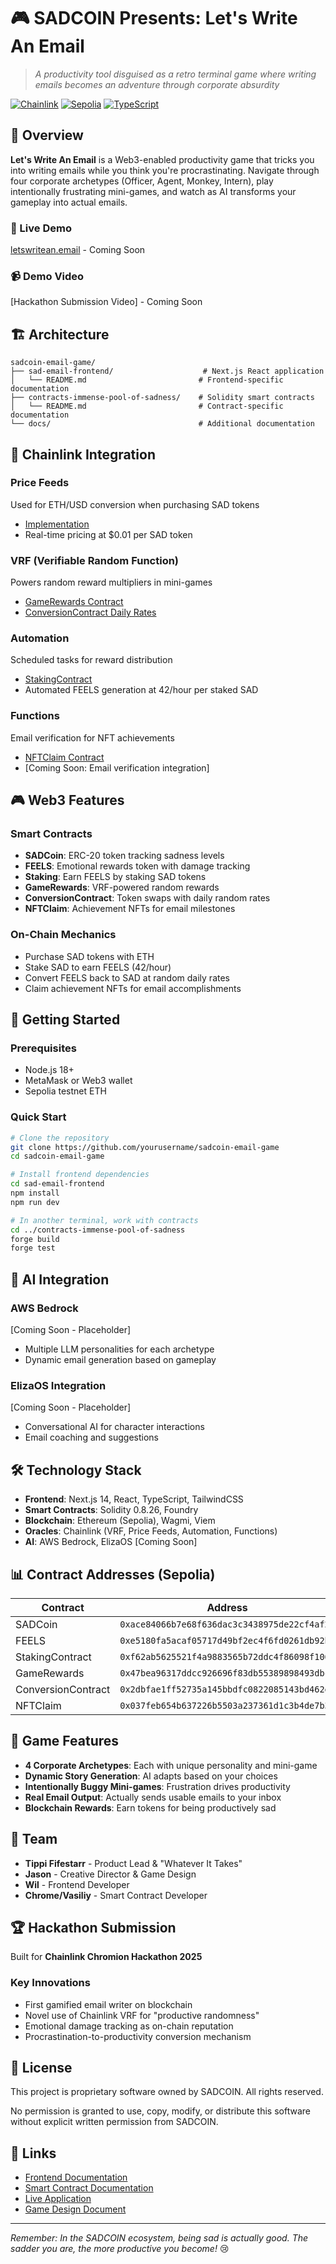 # 🎮 SADCOIN Presents: Let's Write An Email

> *A productivity tool disguised as a retro terminal game where writing emails becomes an adventure through corporate absurdity*

[![Chainlink](https://img.shields.io/badge/Powered%20by-Chainlink-375BD2?style=for-the-badge)](https://chain.link)
[![Sepolia](https://img.shields.io/badge/Network-Sepolia-green?style=for-the-badge)](https://sepolia.etherscan.io)
[![TypeScript](https://img.shields.io/badge/TypeScript-007ACC?style=for-the-badge&logo=typescript&logoColor=white)](https://www.typescriptlang.org/)

## 🎯 Overview

**Let's Write An Email** is a Web3-enabled productivity game that tricks you into writing emails while you think you're procrastinating. Navigate through four corporate archetypes (Officer, Agent, Monkey, Intern), play intentionally frustrating mini-games, and watch as AI transforms your gameplay into actual emails.

### 🔗 Live Demo
[letswritean.email](https://www.letswritean.email) - Coming Soon

### 📹 Demo Video
[Hackathon Submission Video] - Coming Soon

## 🏗️ Architecture

```
sadcoin-email-game/
├── sad-email-frontend/                    # Next.js React application
│   └── README.md                         # Frontend-specific documentation
├── contracts-immense-pool-of-sadness/    # Solidity smart contracts
│   └── README.md                         # Contract-specific documentation
└── docs/                                 # Additional documentation
```

## 🔗 Chainlink Integration

### **Price Feeds** 
Used for ETH/USD conversion when purchasing SAD tokens
- [Implementation](./contracts-immense-pool-of-sadness/src/ConversionContract.sol)
- Real-time pricing at $0.01 per SAD token

### **VRF (Verifiable Random Function)**
Powers random reward multipliers in mini-games
- [GameRewards Contract](./contracts-immense-pool-of-sadness/src/GameRewards.sol)
- [ConversionContract Daily Rates](./contracts-immense-pool-of-sadness/src/ConversionContract.sol)

### **Automation**
Scheduled tasks for reward distribution
- [StakingContract](./contracts-immense-pool-of-sadness/src/StakingContract.sol)
- Automated FEELS generation at 42/hour per staked SAD

### **Functions** 
Email verification for NFT achievements
- [NFTClaim Contract](./contracts-immense-pool-of-sadness/src/NFTClaim.sol)
- [Coming Soon: Email verification integration]

## 🎮 Web3 Features

### **Smart Contracts**
- **SADCoin**: ERC-20 token tracking sadness levels
- **FEELS**: Emotional rewards token with damage tracking
- **Staking**: Earn FEELS by staking SAD tokens
- **GameRewards**: VRF-powered random rewards
- **ConversionContract**: Token swaps with daily random rates
- **NFTClaim**: Achievement NFTs for email milestones

### **On-Chain Mechanics**
- Purchase SAD tokens with ETH
- Stake SAD to earn FEELS (42/hour)
- Convert FEELS back to SAD at random daily rates
- Claim achievement NFTs for email accomplishments

## 🚀 Getting Started

### Prerequisites
- Node.js 18+
- MetaMask or Web3 wallet
- Sepolia testnet ETH

### Quick Start
```bash
# Clone the repository
git clone https://github.com/yourusername/sadcoin-email-game
cd sadcoin-email-game

# Install frontend dependencies
cd sad-email-frontend
npm install
npm run dev

# In another terminal, work with contracts
cd ../contracts-immense-pool-of-sadness
forge build
forge test
```

## 🤖 AI Integration

### **AWS Bedrock** 
[Coming Soon - Placeholder]
- Multiple LLM personalities for each archetype
- Dynamic email generation based on gameplay

### **ElizaOS Integration**
[Coming Soon - Placeholder]
- Conversational AI for character interactions
- Email coaching and suggestions

## 🛠️ Technology Stack

- **Frontend**: Next.js 14, React, TypeScript, TailwindCSS
- **Smart Contracts**: Solidity 0.8.26, Foundry
- **Blockchain**: Ethereum (Sepolia), Wagmi, Viem
- **Oracles**: Chainlink (VRF, Price Feeds, Automation, Functions)
- **AI**: AWS Bedrock, ElizaOS [Coming Soon]

## 📊 Contract Addresses (Sepolia)

| Contract | Address |
|----------|---------|
| SADCoin | `0xace84066b7e68f636dac3c3438975de22cf4af20` |
| FEELS | `0xe5180fa5acaf05717d49bf2ec4f6fd0261db92b2` |
| StakingContract | `0xf62ab5625521f4a9883565b72ddc4f86098f1062` |
| GameRewards | `0x47bea96317ddcc926696f83db55389898493dbcd` |
| ConversionContract | `0x2dbfae1ff52735a145bbdfc0822085143bd462e3` |
| NFTClaim | `0x037feb654b637226b5503a237361d1c3b4de7b30` |

## 🎯 Game Features

- **4 Corporate Archetypes**: Each with unique personality and mini-game
- **Dynamic Story Generation**: AI adapts based on your choices
- **Intentionally Buggy Mini-games**: Frustration drives productivity
- **Real Email Output**: Actually sends usable emails to your inbox
- **Blockchain Rewards**: Earn tokens for being productively sad

## 👥 Team

- **Tippi Fifestarr** - Product Lead & "Whatever It Takes"
- **Jason** - Creative Director & Game Design
- **Wil** - Frontend Developer
- **Chrome/Vasiliy** - Smart Contract Developer

## 🏆 Hackathon Submission

Built for **Chainlink Chromion Hackathon 2025**

### Key Innovations
- First gamified email writer on blockchain
- Novel use of Chainlink VRF for "productive randomness"
- Emotional damage tracking as on-chain reputation
- Procrastination-to-productivity conversion mechanism

## 📄 License

This project is proprietary software owned by SADCOIN. All rights reserved.

No permission is granted to use, copy, modify, or distribute this software without explicit written permission from SADCOIN.

## 🔗 Links

- [Frontend Documentation](./sad-email-frontend/README.md)
- [Smart Contract Documentation](./contracts-immense-pool-of-sadness/README.md)
- [Live Application](https://letswritean.email)
- [Game Design Document](https://docs.google.com/presentation/d/1MeTqPrfJGQR_Uc70N27OEhlDWeDzmbjMLyvjaQyDbAo/edit?usp=sharing)

---

*Remember: In the SADCOIN ecosystem, being sad is actually good. The sadder you are, the more productive you become!* 😢

